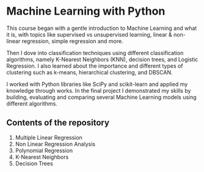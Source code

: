 # Machine Learning with Python

This course began with a gentle introduction to Machine Learning and what it is, with topics like supervised vs unsupervised learning, linear & non-linear regression, simple regression and more.  

Then I dove into classification techniques using different classification algorithms, namely K-Nearest Neighbors (KNN), decision trees, and Logistic Regression. I also learned about the importance and different types of clustering such as k-means, hierarchical clustering, and DBSCAN. 

I worked with Python libraries like SciPy and scikit-learn and applied my knowledge through works. In the final project I demonstrated my skills by building, evaluating and comparing several Machine Learning models using different algorithms. 

## Contents of the repository

1. Multiple Linear Regression
2. Non Linear Regression Analysis
3. Polynomial Regression
4. K-Nearest Neighbors
5. Decision Trees

